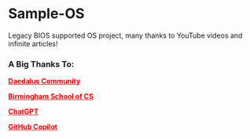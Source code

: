 # Sample-OS
Legacy BIOS supported OS project, many thanks to YouTube videos and infinite articles!

### A Big Thanks To:

<a href="https://youtube.com/@DaedalusCommunity" target="_blank" style="color: red;"><strong>Daedalus Community</strong></a>

<a href="https://www.cs.bham.ac.uk/~exr/lectures/opsys/10_11/lectures/os-dev.pdf" target="_blank" style="color: red;"><strong>Birmingham School of CS</strong></a>

<a href="https://www.chatgpt.com/" target="_blank" style="color: red;"><strong>ChatGPT</strong></a>

<a href="https://github.com/features/copilot/plans" target="_blank" style="color: red;"><strong>GitHub Copilot</strong></a>

